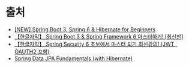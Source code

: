 # 출처
- [[NEW] Spring Boot 3, Spring 6 & Hibernate for Beginners](https://www.udemy.com/course/spring-hibernate-tutorial/?couponCode=KEEPLEARNING)
- [【한글자막】 Spring Boot 3 & Spring Framework 6 마스터하기! [최신판]](https://www.udemy.com/course/spring-boot-and-spring-framework-korean/?couponCode=KEEPLEARNING)
- [【한글자막】 Spring Security 6 초보에서 마스터 되기 최신강의! (JWT , OAUTH2 포함)](https://www.udemy.com/course/spring-security-6-jwt-oauth2-korean/?couponCode=KEEPLEARNING)
- [Spring Data JPA Fundamentals (with Hibernate)](https://www.udemy.com/course/spring-data-jpa-fundamentals-with-hibernate/?couponCode=KEEPLEARNING)
